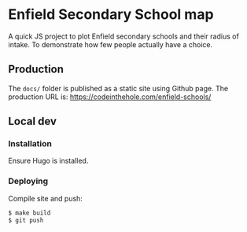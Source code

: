 # Enfield Secondary School map

A quick JS project to plot Enfield secondary schools and their radius of intake.
To demonstrate how few people actually have a choice.

## Production

The `docs/` folder is published as a static site using Github page. The
production URL is: https://codeinthehole.com/enfield-schools/

## Local dev

### Installation

Ensure Hugo is installed.

### Deploying

Compile site and push:

```bash
$ make build
$ git push
```
